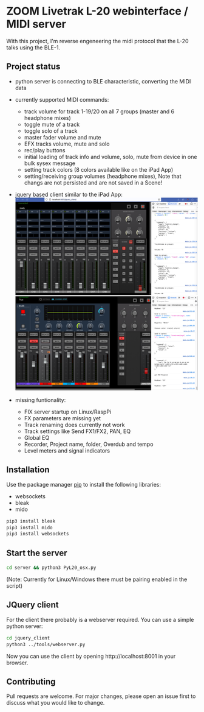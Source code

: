 # ZOOM Livetrak L-20 webinterface / MIDI server

With this project, I'm reverse engeneering the midi protocol that the L-20 talks using the BLE-1.

## Project status
* python server is connecting to BLE characteristic, converting the MIDI data
* currently supported MIDI commands:
    - track volume for track 1-19/20 on all 7 groups (master and 6 headphone mixes)
    - toggle mute of a track
    - toggle solo of a track
    - master fader volume and mute
    - EFX tracks volume, mute and solo
    - rec/play buttons
    - initial loading of track info and volume, solo, mute from device in one bulk sysex message
    - setting track colors (8 colors available like on the iPad App)
    - setting/receiving group volumes (headphone mixes), Note that changs are not persisted and are not saved in a Scene!
* jquery based client similar to the iPad App:
![Screenshot1](doc/2023-07-08_screen1.png)
![Screenshot1](doc/2023-07-13_screen2.png)

* missing funtionality:
    - FIX server startup on Linux/RaspPi
    - FX parameters are missing yet
    - Track renaming does currently not work
    - Track settings like Send FX1/FX2, PAN, EQ
    - Global EQ
    - Recorder, Project name, folder, Overdub and tempo
    - Level meters and signal indicators

## Installation

Use the package manager [pip](https://pip.pypa.io/en/stable/) to install the following libraries:
* websockets
* bleak
* mido

```bash
pip3 install bleak
pip3 install mido
pip3 install websockets
```

## Start the server

```bash
cd server && python3 PyL20_osx.py
```

(Note: Currently for Linux/Windows there must be pairing enabled in the script)

## JQuery client
For the client there probably is a webserver required.
You can use a simple python server:

```bash
cd jquery_client
python3 ../tools/webserver.py
```

Now you can use the client by opening http://localhost:8001 in your browser.


## Contributing

Pull requests are welcome. For major changes, please open an issue first
to discuss what you would like to change.

